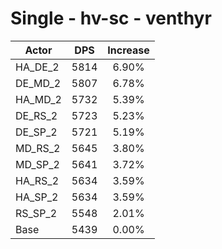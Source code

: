 # Single - hv-sc - venthyr
| Actor | DPS | Increase |
|---|:---:|:---:|
|HA_DE_2|5814|6.90%|
|DE_MD_2|5807|6.78%|
|HA_MD_2|5732|5.39%|
|DE_RS_2|5723|5.23%|
|DE_SP_2|5721|5.19%|
|MD_RS_2|5645|3.80%|
|MD_SP_2|5641|3.72%|
|HA_RS_2|5634|3.59%|
|HA_SP_2|5634|3.59%|
|RS_SP_2|5548|2.01%|
|Base|5439|0.00%|
